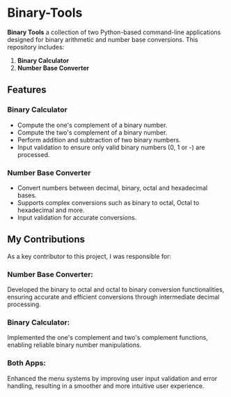 # Binary-Tools
**Binary Tools** a collection of two Python-based command-line applications designed for binary arithmetic and number base conversions. This repository includes:
1. **Binary Calculator**
2. **Number Base Converter**

## Features
### Binary Calculator
- Compute the one's complement of a binary number.
- Compute the two's complement of a binary number.
- Perform addition and subtraction of two binary numbers.
- Input validation to ensure only valid binary numbers (0, 1 or -) are processed.
### Number Base Converter
- Convert numbers between decimal, binary, octal and hexadecimal bases.
- Supports complex conversions such as binary to octal, Octal to hexadecimal and more.
- Input validation for accurate conversions.

## My Contributions
As a key contributor to this project, I was responsible for:
### Number Base Converter:
Developed the binary to octal and octal to binary conversion functionalities, ensuring accurate and efficient conversions through intermediate decimal processing.
### Binary Calculator:
Implemented the one's complement and two's complement functions, enabling reliable binary number manipulations.
### Both Apps:
Enhanced the menu systems by improving user input validation and error handling, resulting in a smoother and more intuitive user experience.